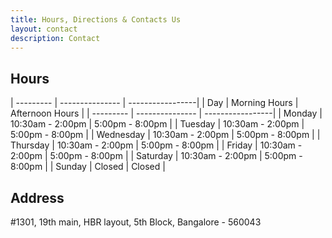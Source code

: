 ```yaml
---
title: Hours, Directions & Contacts Us
layout: contact
description: Contact
---
```

## Hours

| --------- | ---------------  | -----------------|
| Day       | Morning Hours    | Afternoon Hours  |
| --------- | ---------------  | -----------------|
| Monday    | 10:30am - 2:00pm | 5:00pm - 8:00pm  |
| Tuesday   | 10:30am - 2:00pm | 5:00pm - 8:00pm  |
| Wednesday | 10:30am - 2:00pm | 5:00pm - 8:00pm  |
| Thursday  | 10:30am - 2:00pm | 5:00pm - 8:00pm  |
| Friday    | 10:30am - 2:00pm | 5:00pm - 8:00pm  |
| Saturday  | 10:30am - 2:00pm | 5:00pm - 8:00pm  |
| Sunday    |      Closed      |     Closed       |

## Address
#1301, 19th main, HBR layout, 5th Block, Bangalore - 560043
